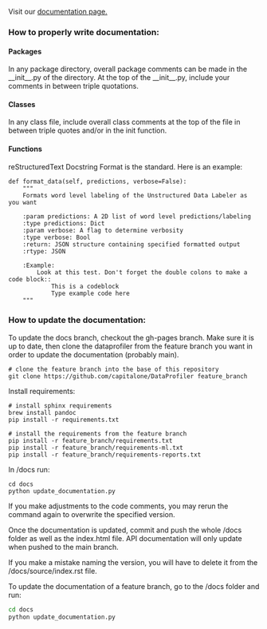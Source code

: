 Visit our [documentation page.](https://github.cloud.capitalone.com/pages/data-innovation/data-profiler/)

### How to properly write documentation:  

#### Packages  
In any package directory, overall package comments can be made in the 
\_\_init\_\_.py of the directory. At the top of the \_\_init\_\_.py,
include your comments in between triple quotations.

#### Classes  
In any class file, include overall class comments at the top of the file
in between triple quotes and/or in the init function.

#### Functions  
reStructuredText Docstring Format is the standard. Here is an example:

    def format_data(self, predictions, verbose=False):
        """
        Formats word level labeling of the Unstructured Data Labeler as you want
        
        :param predictions: A 2D list of word level predictions/labeling
        :type predictions: Dict
        :param verbose: A flag to determine verbosity
        :type verbose: Bool
        :return: JSON structure containing specified formatted output
        :rtype: JSON
        
        :Example:
            Look at this test. Don't forget the double colons to make a code block::
                This is a codeblock
                Type example code here
        """

### How to update the documentation:

To update the docs branch, checkout the gh-pages branch. Make sure it is up to
date, then clone the dataprofiler from the feature branch you want in order to
update the documentation (probably main).

    # clone the feature branch into the base of this repository
    git clone https://github.com/capitalone/DataProfiler feature_branch

Install requirements:

    # install sphinx requirements
    brew install pandoc
    pip install -r requirements.txt
    
    # install the requirements from the feature branch
    pip install -r feature_branch/requirements.txt
    pip install -r feature_branch/requirements-ml.txt
    pip install -r feature_branch/requirements-reports.txt

In /docs run:

    cd docs
    python update_documentation.py

If you make adjustments to the code comments, you may rerun the command again to
 overwrite the specified version. 

Once the documentation is updated, commit and push the whole 
/docs folder as well as the index.html file. API documentation 
will only update when pushed to the main branch.

If you make a mistake naming the version, you will have to delete it from
the /docs/source/index.rst file.

To update the documentation of a feature branch, go to the /docs folder
and run:
```bash
cd docs
python update_documentation.py
```







